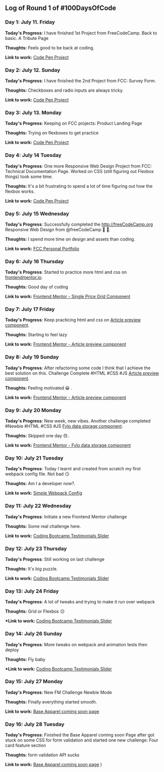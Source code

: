 ## Log of Round 1 of #100DaysOfCode

### Day 1: July 11. Friday

**Today's Progress**: I have finished 1st Project from FreeCodeCamp. Back to basic. A Tribute Page

**Thoughts:** Feels good to be back at coding.

**Link to work:** [Code Pen Project](https://codepen.io/papawlo/pen/KKVeNNx)

### Day 2: July 12. Sunday

**Today's Progress**: I have finished the 2nd Project from FCC: Survey Form.

**Thoughts:** Checkboxes and radio inputs are always tricky.

**Link to work:** [Code Pen Project](https://codepen.io/papawlo/full/qBbKrZJ)

### Day 3: July 13. Monday

**Today's Progress**: Keeping on FCC projects: Product Landing Page

**Thoughts:** Trying on flexboxes to get practice

**Link to work:** [Code Pen Project](https://codepen.io/papawlo/full/qBbygOw)

### Day 4: July 14 Tuesday

**Today's Progress**: One more Responsive Web Design Project from FCC: Technical Documentation Page. Worked on CSS (still figuring out Flexbox things) took some time.

**Thoughts:** It's a bit frustrating to spend a lot of time figuring out how the flexbox works.

**Link to work:** [Code Pen Project](https://codepen.io/papawlo/full/ExPeWWw)

### Day 5: July 15 Wednesday

**Today's Progress**: Successfully completed the http://freeCodeCamp.org Responsive Web Design from
@freeCodeCamp 🎉 🚀.

**Thoughts:** I spend more time on design and assets than coding.

**Link to work:** [FCC Personal Portfolio](https://codepen.io/papawlo/full/VweGqEV)

### Day 6: July 16 Thursday

**Today's Progress**: Started to practice more html and css on [frontendmentor.io](https://www.frontendmentor.io/).

**Thoughts:** Good day of coding

**Link to work:** [Frontend Mentor - Single Price Grid Component](https://github.com/frontendmentorio/single-price-grid-component/)

### Day 7: July 17 Friday

**Today's Progress**: Keep practicing html and css on [Article preview component](https://www.frontendmentor.io/challenges/article-preview-component-dYBN_pYFT/).

**Thoughts:** Starting to feel lazy

**Link to work:** [Frontend Mentor - Article preview component](https://github.com/papawlo/article-preview-component)

### Day 8: July 19 Sunday

**Today's Progress**: After refactoring some code I think that I achieve the best solution on this. Challenge Complete #HTML #CSS #JS [Article preview component](https://www.frontendmentor.io/challenges/article-preview-component-dYBN_pYFT/).

**Thoughts:** Feeling motivated :grinning: .

**Link to work:** [Frontend Mentor - Article preview component](https://github.com/papawlo/article-preview-component)

### Day 9: July 20 Monday

**Today's Progress**: New week, new vibes. Another challenge completed #Newbie #HTML #CSS #JS [Fylo data storage component](https://www.frontendmentor.io/challenges/fylo-data-storage-component-1dZPRbV5n).

**Thoughts:** Skipped one day :disappointed:.

**Link to work:** [Frontend Mentor - Fylo data storage component](https://github.com/papawlo/fylo-data-storage-component)

### Day 10: July 21 Tuesday

**Today's Progress**: Today I learnt and created from scratch my first webpack config file. Not bad :smirk:

**Thoughts:** Am I a developer now?.

**Link to work:** [Simple Webpack Config](simple-webpack-config)

### Day 11: July 22 Wednesday

**Today's Progress**: Initiate a new Frontend Mentor challenge

**Thoughts:** Some real challenge here.

**Link to work:** [Coding Bootcamp Testimonials Slider](https://github.com/papawlo/coding-bootcamp-testimonials-slider)

### Day 12: July 23 Thursday

**Today's Progress**: Still working on last challenge

**Thoughts:** It's big puzzle.

**Link to work:** [Coding Bootcamp Testimonials Slider](https://github.com/papawlo/coding-bootcamp-testimonials-slider)

### Day 13: July 24 Friday

**Today's Progress**: A lot of tweaks and trying to make it run over webpack

**Thoughts:** Grid or Flexbox :confused:

**\*Link to work:** [Coding Bootcamp Testimonials Slider](https://github.com/papawlo/coding-bootcamp-testimonials-slider)

### Day 14: July 26 Sunday

**Today's Progress**: More tweaks on webpack and animation tests then deploy

**Thoughts:** Fly baby

**\*Link to work:** [Coding Bootcamp Testimonials Slider](https://github.com/papawlo/coding-bootcamp-testimonials-slider)

### Day 15: July 27 Monday

**Today's Progress**: New FM Challenge Newbie Mode

**Thoughts:** Finally everything started smooth.

**Link to work:** [Base Apparel coming soon page](https://github.com/papawlo/base-apparel-coming-soon)

### Day 16: July 28 Tuesday

**Today's Progress**: Finished the Base Apparel coming soon Page after got stuck on some CSS for form validation and started one new challenge: Four card feature section

**Thoughts:** form validation API sucks

**Link to work:** [Base Apparel coming soon page](https://github.com/papawlo/base-apparel-coming-soon)
)
